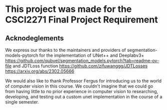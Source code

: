 # This project was made for the CSCI2271 Final Project Requirement  

## Acknodeglements  
We express our thanks to the maintainers and providers of segmentation-models-pytorch for the implementation of UNet++ and Deeplabv3+ https://github.com/qubvel/segmentation_models.pytorch?tab=readme-ov-file and JDTLoss function https://github.com/zifuwanggg/JDTLosses https://arxiv.org/abs/2302.05666  

We would also like to thank Professor Fergus for introducing us to the world of computer vision in this course. 
We couldn't imagine that we could go from having little to no prior experience in computer vision to researching, developing, and testing out a custom unet implementation in the course of a single semester.

